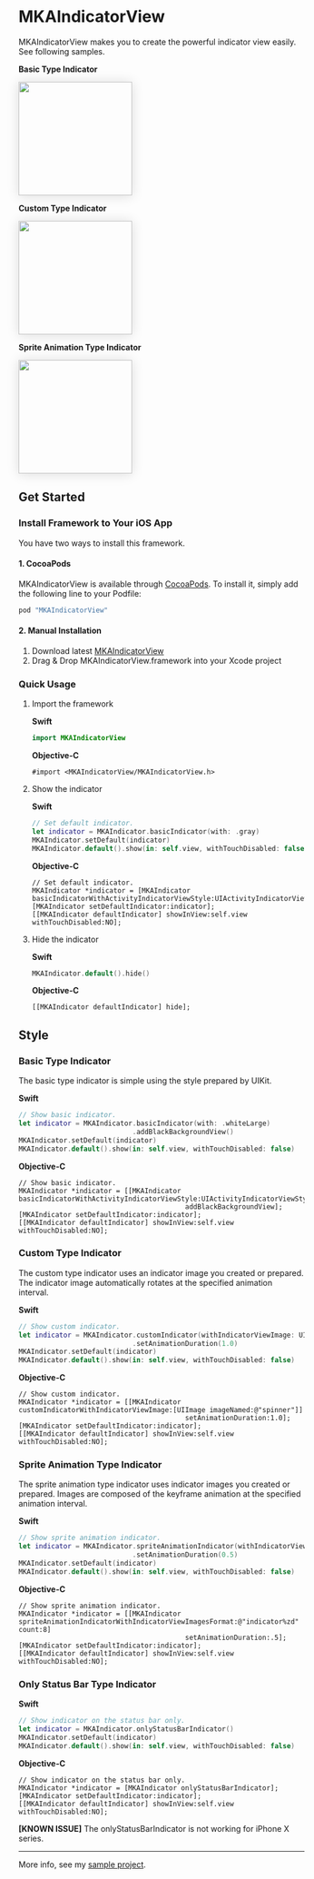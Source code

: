 MKAIndicatorView
===

MKAIndicatorView makes you to create the powerful indicator view easily. See following samples.

**Basic Type Indicator**

<img src="./README/images/basic.gif" width="200" style="box-shadow: 0 1px 20px #00000022">

**Custom Type Indicator**

<img src="./README/images/custom.gif" width="200" style="box-shadow: 0 1px 20px #00000022">

**Sprite Animation Type Indicator**

<img src="./README/images/sprite_animation.gif" width="200" style="box-shadow: 0 1px 20px #00000022">

## Get Started
### Install Framework to Your iOS App

You have two ways to install this framework.

#### 1. CocoaPods

MKAIndicatorView is available through [CocoaPods](http://cocoapods.org). To install
it, simply add the following line to your Podfile:

```ruby
pod "MKAIndicatorView"
```

#### 2. Manual Installation

1. Download latest [MKAIndicatorView](https://github.com/HituziANDO/MKAIndicatorView/releases)
1. Drag & Drop MKAIndicatorView.framework into your Xcode project


### Quick Usage

1. Import the framework
	
	**Swift**
	
	```swift
	import MKAIndicatorView
	```
	
	**Objective-C**
	
	```objc
	#import <MKAIndicatorView/MKAIndicatorView.h>
	```

2. Show the indicator
	
	**Swift**
	
	```swift
	// Set default indicator.
	let indicator = MKAIndicator.basicIndicator(with: .gray)
	MKAIndicator.setDefault(indicator)
	MKAIndicator.default().show(in: self.view, withTouchDisabled: false)
	```
	
	**Objective-C**
	
	```objc
	// Set default indicator.
	MKAIndicator *indicator = [MKAIndicator basicIndicatorWithActivityIndicatorViewStyle:UIActivityIndicatorViewStyleGray];
   [MKAIndicator setDefaultIndicator:indicator];
	[[MKAIndicator defaultIndicator] showInView:self.view withTouchDisabled:NO];
	```

3. Hide the indicator
	
	**Swift**
	
	```swift
	MKAIndicator.default().hide()
	```
	
	**Objective-C**
	
	```objc
	[[MKAIndicator defaultIndicator] hide];
	```

## Style
### Basic Type Indicator

The basic type indicator is simple using the style prepared by UIKit.

**Swift**

```swift
// Show basic indicator.
let indicator = MKAIndicator.basicIndicator(with: .whiteLarge)
                            .addBlackBackgroundView()
MKAIndicator.setDefault(indicator)
MKAIndicator.default().show(in: self.view, withTouchDisabled: false)
```

**Objective-C**

```objc
// Show basic indicator.
MKAIndicator *indicator = [[MKAIndicator basicIndicatorWithActivityIndicatorViewStyle:UIActivityIndicatorViewStyleWhiteLarge]
                                         addBlackBackgroundView];
[MKAIndicator setDefaultIndicator:indicator];
[[MKAIndicator defaultIndicator] showInView:self.view withTouchDisabled:NO];
```

### Custom Type Indicator

The custom type indicator uses an indicator image you created or prepared. The indicator image automatically rotates at the specified animation interval.

**Swift**

```swift
// Show custom indicator.
let indicator = MKAIndicator.customIndicator(withIndicatorViewImage: UIImage(named: "spinner")!)
                            .setAnimationDuration(1.0)
MKAIndicator.setDefault(indicator)
MKAIndicator.default().show(in: self.view, withTouchDisabled: false)
```

**Objective-C**

```objc
// Show custom indicator.
MKAIndicator *indicator = [[MKAIndicator customIndicatorWithIndicatorViewImage:[UIImage imageNamed:@"spinner"]]
                                         setAnimationDuration:1.0];
[MKAIndicator setDefaultIndicator:indicator];
[[MKAIndicator defaultIndicator] showInView:self.view withTouchDisabled:NO];
```

### Sprite Animation Type Indicator

The sprite animation type indicator uses indicator images you created or prepared. Images are composed of the keyframe animation at the specified animation interval.

**Swift**

```swift
// Show sprite animation indicator.
let indicator = MKAIndicator.spriteAnimationIndicator(withIndicatorViewImagesFormat: "indicator%zd", count: 8)
                            .setAnimationDuration(0.5)
MKAIndicator.setDefault(indicator)
MKAIndicator.default().show(in: self.view, withTouchDisabled: false)
```

**Objective-C**

```objc
// Show sprite animation indicator.
MKAIndicator *indicator = [[MKAIndicator spriteAnimationIndicatorWithIndicatorViewImagesFormat:@"indicator%zd" count:8]
                                         setAnimationDuration:.5];
[MKAIndicator setDefaultIndicator:indicator];
[[MKAIndicator defaultIndicator] showInView:self.view withTouchDisabled:NO];
```

### Only Status Bar Type Indicator

**Swift**

```swift
// Show indicator on the status bar only.
let indicator = MKAIndicator.onlyStatusBarIndicator()
MKAIndicator.setDefault(indicator)
MKAIndicator.default().show(in: self.view, withTouchDisabled: false)
```

**Objective-C**

```objc
// Show indicator on the status bar only.
MKAIndicator *indicator = [MKAIndicator onlyStatusBarIndicator];
[MKAIndicator setDefaultIndicator:indicator];
[[MKAIndicator defaultIndicator] showInView:self.view withTouchDisabled:NO];
```

**[KNOWN ISSUE]** The onlyStatusBarIndicator is not working for iPhone X series.

----

More info, see my [sample project](https://github.com/HituziANDO/MKAIndicatorView/tree/master/Sample).
